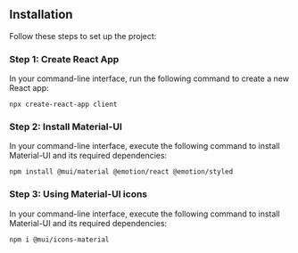 ## Installation

Follow these steps to set up the project:

### Step 1: Create React App

In your command-line interface, run the following command to create a new React app:
```
npx create-react-app client
```

### Step 2: Install Material-UI
In your command-line interface, execute the following command to install Material-UI and its required dependencies:
```
npm install @mui/material @emotion/react @emotion/styled
```

### Step 3: Using Material-UI icons
In your command-line interface, execute the following command to install Material-UI and its required dependencies:
```
npm i @mui/icons-material
```
